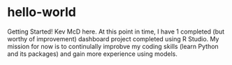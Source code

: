 # hello-world
Getting Started!
Kev McD here. At this point in time, I have 1 completed (but worthy of improvement) dashboard project completed using R Studio. My mission for now is to continulally improbve my coding skills (learn Python and its packages) and gain more experience using models.
